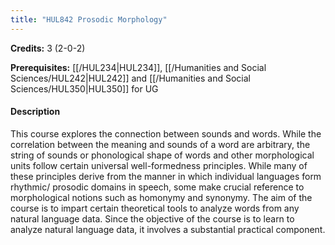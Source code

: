 ```yaml
---
title: "HUL842 Prosodic Morphology"
---
```

**Credits:** 3 (2-0-2)

**Prerequisites:** [[/HUL234|HUL234]], [[/Humanities and Social Sciences/HUL242|HUL242]] and [[/Humanities and Social Sciences/HUL350|HUL350]] for UG

#### Description
This course explores the connection between sounds and words. While the correlation between the meaning and sounds of a word are arbitrary, the string of sounds or phonological shape of words and other morphological units follow certain universal well-formedness principles. While many of these principles derive from the manner in which individual languages form rhythmic/ prosodic domains in speech, some make crucial reference to morphological notions such as homonymy and synonymy. The aim of the course is to impart certain theoretical tools to analyze words from any natural language data. Since the objective of the course is to learn to analyze natural language data, it involves a substantial practical component.